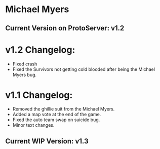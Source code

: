 # Michael Myers
## Current Version on ProtoServer: v1.2
# v1.2 Changelog:
* Fixed crash
* Fixed the Survivors not getting cold blooded after being the Michael Myers bug.
# v1.1 Changelog:
* Removed the ghillie suit from the Michael Myers.
* Added a map vote at the end of the game.
* Fixed the auto team swap on suicide bug.
* Minor text changes.
## Current WIP Version: v1.3
